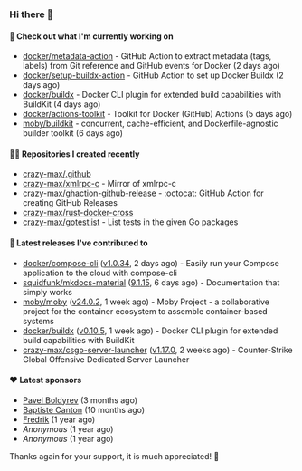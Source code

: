 ### Hi there 👋

#### 👷 Check out what I'm currently working on

- [docker/metadata-action](https://github.com/docker/metadata-action) - GitHub Action to extract metadata (tags, labels) from Git reference and GitHub events for Docker (2 days ago)
- [docker/setup-buildx-action](https://github.com/docker/setup-buildx-action) - GitHub Action to set up Docker Buildx (2 days ago)
- [docker/buildx](https://github.com/docker/buildx) - Docker CLI plugin for extended build capabilities with BuildKit (4 days ago)
- [docker/actions-toolkit](https://github.com/docker/actions-toolkit) - Toolkit for Docker (GitHub) Actions (5 days ago)
- [moby/buildkit](https://github.com/moby/buildkit) - concurrent, cache-efficient, and Dockerfile-agnostic builder toolkit (6 days ago)

#### 👨‍💻 Repositories I created recently

- [crazy-max/.github](https://github.com/crazy-max/.github)
- [crazy-max/xmlrpc-c](https://github.com/crazy-max/xmlrpc-c) - Mirror of xmlrpc-c
- [crazy-max/ghaction-github-release](https://github.com/crazy-max/ghaction-github-release) - :octocat: GitHub Action for creating GitHub Releases
- [crazy-max/rust-docker-cross](https://github.com/crazy-max/rust-docker-cross)
- [crazy-max/gotestlist](https://github.com/crazy-max/gotestlist) - List tests in the given Go packages

#### 🚀 Latest releases I've contributed to

- [docker/compose-cli](https://github.com/docker/compose-cli) ([v1.0.34](https://github.com/docker/compose-cli/releases/tag/v1.0.34), 2 days ago) - Easily run your Compose application to the cloud with compose-cli
- [squidfunk/mkdocs-material](https://github.com/squidfunk/mkdocs-material) ([9.1.15](https://github.com/squidfunk/mkdocs-material/releases/tag/9.1.15), 6 days ago) - Documentation that simply works
- [moby/moby](https://github.com/moby/moby) ([v24.0.2](https://github.com/moby/moby/releases/tag/v24.0.2), 1 week ago) - Moby Project - a collaborative project for the container ecosystem to assemble container-based systems
- [docker/buildx](https://github.com/docker/buildx) ([v0.10.5](https://github.com/docker/buildx/releases/tag/v0.10.5), 1 week ago) - Docker CLI plugin for extended build capabilities with BuildKit
- [crazy-max/csgo-server-launcher](https://github.com/crazy-max/csgo-server-launcher) ([v1.17.0](https://github.com/crazy-max/csgo-server-launcher/releases/tag/v1.17.0), 2 weeks ago) - Counter-Strike Global Offensive Dedicated Server Launcher

#### ❤️ Latest sponsors
- [Pavel Boldyrev](https://github.com/bpg) (3 months ago)
- [Baptiste Canton](https://github.com/batmac) (10 months ago)
- [Fredrik](https://github.com/fredrikscode) (1 year ago)
- _Anonymous_ (1 year ago)
- _Anonymous_ (1 year ago)

Thanks again for your support, it is much appreciated! 🙏
